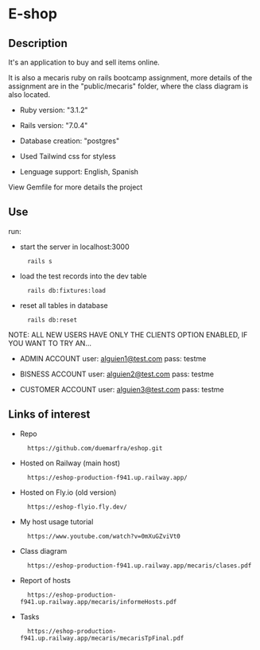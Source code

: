 # E-shop

## Description

It's an application to buy and sell items online.

It is also a mecaris ruby on rails bootcamp assignment, more details of the assignment are in the "public/mecaris" folder, where the class diagram is also located.

* Ruby version: "3.1.2"

* Rails version: "7.0.4"

* Database creation: "postgres"

* Used Tailwind css for styless

* Lenguage support: English, Spanish

View Gemfile for more details the project

## Use

run:

* start the server in localhost:3000

        rails s

* load the test records into the dev table

        rails db:fixtures:load

* reset all tables in database

        rails db:reset

NOTE: ALL NEW USERS HAVE ONLY THE CLIENTS OPTION ENABLED, IF YOU WANT TO TRY AN...

* ADMIN ACCOUNT
        user: alguien1@test.com
        pass: testme

* BISNESS ACCOUNT
        user: alguien2@test.com
        pass: testme

* CUSTOMER ACCOUNT
        user: alguien3@test.com
        pass: testme

## Links of interest

* Repo

        https://github.com/duemarfra/eshop.git

* Hosted on Railway (main host)

        https://eshop-production-f941.up.railway.app/

* Hosted on Fly.io (old version)

        https://eshop-flyio.fly.dev/

* My host usage tutorial

        https://www.youtube.com/watch?v=0mXuGZviVt0

* Class diagram

        https://eshop-production-f941.up.railway.app/mecaris/clases.pdf

* Report of hosts

        https://eshop-production-f941.up.railway.app/mecaris/informeHosts.pdf

* Tasks

        https://eshop-production-f941.up.railway.app/mecaris/mecarisTpFinal.pdf